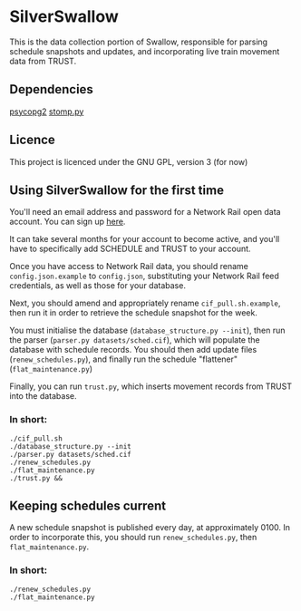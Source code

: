 # SilverSwallow
This is the data collection portion of Swallow, responsible for parsing schedule snapshots and updates, and incorporating
live train movement data from TRUST.

## Dependencies
[psycopg2](https://pypi.org/project/psycopg2/)
[stomp.py](https://pypi.org/project/stomp.py/)

## Licence
This project is licenced under the GNU GPL, version 3 (for now)

## Using SilverSwallow for the first time
You'll need an email address and password for a Network Rail open data account. You can sign up
[here](https://datafeeds.networkrail.co.uk/ntrod/login).

It can take several months for your account to become active, and you'll have to
specifically add SCHEDULE and TRUST to your account.

Once you have access to Network Rail data, you should rename `config.json.example` to `config.json`, substituting your
Network Rail feed credentials, as well as those for your database.

Next, you should amend and appropriately rename `cif_pull.sh.example`, then run it in order to retrieve the schedule snapshot for the week.

You must initialise the database (`database_structure.py --init`), then run the parser (`parser.py datasets/sched.cif`), which will populate the
database with schedule records. You should then add update files (`renew_schedules.py`), and finally run the schedule
"flattener" (`flat_maintenance.py`)

Finally, you can run `trust.py`, which inserts movement records from TRUST into the database.

### In short:
```
./cif_pull.sh
./database_structure.py --init
./parser.py datasets/sched.cif
./renew_schedules.py
./flat_maintenance.py
./trust.py &&
```

## Keeping schedules current
A new schedule snapshot is published every day, at approximately 0100. In order to incorporate this, you should run `renew_schedules.py`, then
`flat_maintenance.py`.

### In short:
```
./renew_schedules.py
./flat_maintenance.py
```
